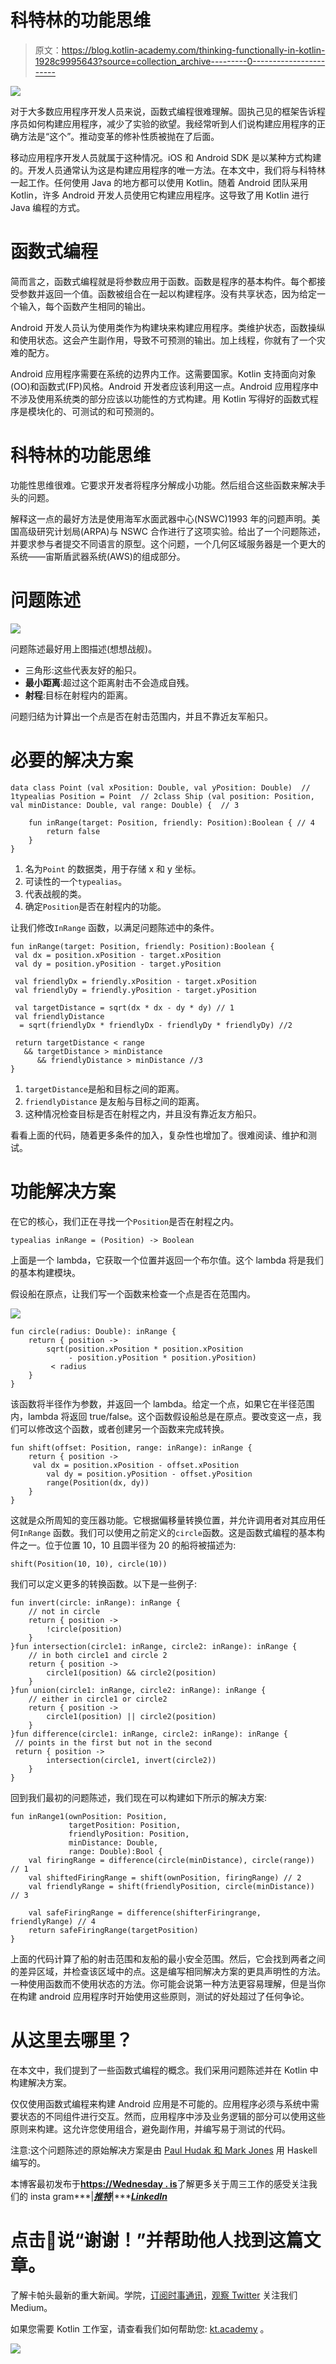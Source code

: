 # 科特林的功能思维

> 原文：<https://blog.kotlin-academy.com/thinking-functionally-in-kotlin-1928c9995643?source=collection_archive---------0----------------------->

![](img/272d4b9723131ffe1ee8cd9eb24eb05d.png)

对于大多数应用程序开发人员来说，函数式编程很难理解。固执己见的框架告诉程序员如何构建应用程序，减少了实验的欲望。我经常听到人们说构建应用程序的正确方法是“这个”。推动变革的修补性质被抛在了后面。

移动应用程序开发人员就属于这种情况。iOS 和 Android SDK 是以某种方式构建的。开发人员通常认为这是构建应用程序的唯一方法。在本文中，我们将与科特林一起工作。任何使用 Java 的地方都可以使用 Kotlin。随着 Android 团队采用 Kotlin，许多 Android 开发人员使用它构建应用程序。这导致了用 Kotlin 进行 Java 编程的方式。

# 函数式编程

简而言之，函数式编程就是将参数应用于函数。函数是程序的基本构件。每个都接受参数并返回一个值。函数被组合在一起以构建程序。没有共享状态，因为给定一个输入，每个函数产生相同的输出。

Android 开发人员认为使用类作为构建块来构建应用程序。类维护状态，函数操纵和使用状态。这会产生副作用，导致不可预测的输出。加上线程，你就有了一个灾难的配方。

Android 应用程序需要在系统的边界内工作。这需要国家。Kotlin 支持面向对象(OO)和函数式(FP)风格。Android 开发者应该利用这一点。Android 应用程序中不涉及使用系统类的部分应该以功能性的方式构建。用 Kotlin 写得好的函数式程序是模块化的、可测试的和可预测的。

# 科特林的功能思维

功能性思维很难。它要求开发者将程序分解成小功能。然后组合这些函数来解决手头的问题。

解释这一点的最好方法是使用海军水面武器中心(NSWC)1993 年的问题声明。美国高级研究计划局(ARPA)与 NSWC 合作进行了这项实验。给出了一个问题陈述，并要求参与者提交不同语言的原型。这个问题，一个几何区域服务器是一个更大的系统——宙斯盾武器系统(AWS)的组成部分。

# 问题陈述

![](img/4376f67e86c469826b411494394cecea.png)

问题陈述最好用上图描述(想想战舰)。

*   三角形:这些代表友好的船只。
*   **最小距离**:超过这个距离射击不会造成自残。
*   **射程**:目标在射程内的距离。

问题归结为计算出一个点是否在射击范围内，并且不靠近友军船只。

# 必要的解决方案

```
data class Point (val xPosition: Double, val yPosition: Double)  // 1typealias Position = Point  // 2class Ship (val position: Position, val minDistance: Double, val range: Double) {  // 3

    fun inRange(target: Position, friendly: Position):Boolean { // 4
        return false
    }
}
```

1.  名为`Point` 的数据类，用于存储 x 和 y 坐标。
2.  可读性的一个`typealias`。
3.  代表战舰的类。
4.  确定`Position`是否在射程内的功能。

让我们修改`InRange` 函数，以满足问题陈述中的条件。

```
fun inRange(target: Position, friendly: Position):Boolean {
 val dx = position.xPosition - target.xPosition
 val dy = position.yPosition - target.yPosition

 val friendlyDx = friendly.xPosition - target.xPosition
 val friendlyDy = friendly.yPosition - target.yPosition

 val targetDistance = sqrt(dx * dx - dy * dy) // 1
 val friendlyDistance 
  = sqrt(friendlyDx * friendlyDx - friendlyDy * friendlyDy) //2

 return targetDistance < range 
   && targetDistance > minDistance 
      && friendlyDistance > minDistance //3
}
```

1.  `targetDistance`是船和目标之间的距离。
2.  `friendlyDistance` 是友船与目标之间的距离。
3.  这种情况检查目标是否在射程之内，并且没有靠近友方船只。

看看上面的代码，随着更多条件的加入，复杂性也增加了。很难阅读、维护和测试。

# 功能解决方案

在它的核心，我们正在寻找一个`Position`是否在射程之内。

```
typealias inRange = (Position) -> Boolean
```

上面是一个 lambda，它获取一个位置并返回一个布尔值。这个 lambda 将是我们的基本构建模块。

假设船在原点，让我们写一个函数来检查一个点是否在范围内。

![](img/9f900945549898662539833b7b219858.png)

```
fun circle(radius: Double): inRange {
    return { position ->
        sqrt(position.xPosition * position.xPosition 
             - position.yPosition * position.yPosition) 
         < radius
    }
}
```

该函数将半径作为参数，并返回一个 lambda。给定一个点，如果它在半径范围内，lambda 将返回 true/false。这个函数假设船总是在原点。要改变这一点，我们可以修改这个函数，或者创建另一个函数来完成转换。

```
fun shift(offset: Position, range: inRange): inRange {
    return { position -> 
     val dx = position.xPosition - offset.xPosition
        val dy = position.yPosition - offset.yPosition
        range(Position(dx, dy))
    }
}
```

这就是众所周知的变压器功能。它根据偏移量转换位置，并允许调用者对其应用任何`InRange` 函数。我们可以使用之前定义的`circle`函数。这是函数式编程的基本构件之一。位于位置 10，10 且圆半径为 20 的船将被描述为:

```
shift(Position(10, 10), circle(10))
```

我们可以定义更多的转换函数。以下是一些例子:

```
fun invert(circle: inRange): inRange {
    // not in circle
    return { position ->
        !circle(position)
    }
}fun intersection(circle1: inRange, circle2: inRange): inRange {
    // in both circle1 and circle 2
    return { position ->
        circle1(position) && circle2(position)
    }
}fun union(circle1: inRange, circle2: inRange): inRange {
    // either in circle1 or circle2
    return { position ->
        circle1(position) || circle2(position)
    }
}fun difference(circle1: inRange, circle2: inRange): inRange {
 // points in the first but not in the second
 return { position ->
        intersection(circle1, invert(circle2))
    }
}
```

回到我们最初的问题陈述，我们现在可以构建如下所示的解决方案:

```
fun inRange1(ownPosition: Position, 
             targetPosition: Position,
             friendlyPosition: Position,
             minDistance: Double,
             range: Double):Bool {
    val firingRange = difference(circle(minDistance), circle(range)) // 1
    val shiftedFiringRange = shift(ownPosition, firingRange) // 2
    val friendlyRange = shift(friendlyPosition, circle(minDistance)) // 3

    val safeFiringRange = difference(shifterFiringrange, friendlyRange) // 4
    return safeFiringRange(targetPosition)
}
```

上面的代码计算了船的射击范围和友船的最小安全范围。然后，它会找到两者之间的差异区域，并检查该区域中的点。这是编写相同解决方案的更具声明性的方法。一种使用函数而不使用状态的方法。你可能会说第一种方法更容易理解，但是当你在构建 android 应用程序时开始使用这些原则，测试的好处超过了任何争论。

# 从这里去哪里？

在本文中，我们提到了一些函数式编程的概念。我们采用问题陈述并在 Kotlin 中构建解决方案。

仅仅使用函数式编程来构建 Android 应用是不可能的。应用程序必须与系统中需要状态的不同组件进行交互。然而，应用程序中涉及业务逻辑的部分可以使用这些原则来构建。这允许您使用组合，避免副作用，并编写易于测试的代码。

注意:这个问题陈述的原始解决方案是由 [Paul Hudak 和 Mark Jones](https://www.cse.iitk.ac.in/users/karkare/oldcourses/2010/cs653/Papers/hudak_haskell_sw_prototype.pdf) 用 Haskell 编写的。

本博客最初发布于[**https://Wednesday . is**](https://wednesday.is/)了解更多关于周三工作的感受关注我们的 insta gram***|***[***推特***](https://twitter.com/wednesdaysol)***|***[***LinkedIn***](https://www.linkedin.com/company/wednesday-solutions/)

# 点击👏说“谢谢！”并帮助他人找到这篇文章。

了解卡帕头最新的重大新闻。学院，[订阅时事通讯](https://kotlin-academy.us17.list-manage.com/subscribe?u=5d3a48e1893758cb5be5c2919&id=d2ba84960a)，[观察 Twitter](https://twitter.com/ktdotacademy) 关注我们 Medium。

如果您需要 Kotlin 工作室，请查看我们如何帮助您: [kt.academy](https://kt.academy/) 。

[![](img/0f75035864c8777980691ea01b2909c2.png)](https://kotlin-academy.us17.list-manage.com/subscribe?u=5d3a48e1893758cb5be5c2919&id=d2ba84960a)